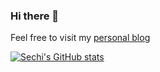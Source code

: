 ### Hi there 👋
Feel free to visit my [personal blog](https://plantsechi.netlify.app/)

[![Sechi's GitHub stats](https://github-readme-stats.vercel.app/api?username=sechi747&theme=buefy)](https://github.com/anuraghazra/github-readme-stats)
